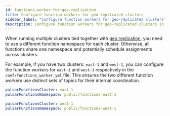 ```yaml
---
id: functions-worker-for-geo-replication
title: Configure function workers for geo-replicated clusters
sidebar_label: "Configure function workers for geo-replicated clusters"
description: Configure function workers for geo-replicated clusters in Pulsar.
---
```


When running multiple clusters tied together with [geo replication](concepts-replication.md), you need to use a different function namespace for each cluster. Otherwise, all functions share one namespace and potentially schedule assignments across clusters.

For example, if you have two clusters: `east-1` and `west-1`, you can configure the function workers for `east-1` and `west-1` respectively in the `conf/functions_worker.yml` file. This ensures the two different function workers use distinct sets of topics for their internal coordination.

```yaml
pulsarFunctionsCluster: east-1
pulsarFunctionsNamespace: public/functions-east-1
```

```yaml
pulsarFunctionsCluster: west-1
pulsarFunctionsNamespace: public/functions-west-1
```
